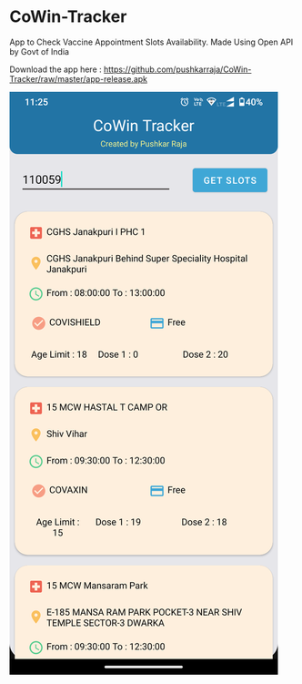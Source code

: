 # CoWin-Tracker
App to Check Vaccine Appointment Slots Availability. Made Using Open API by Govt of India

Download the app here : https://github.com/pushkarraja/CoWin-Tracker/raw/master/app-release.apk

![Preview](https://github.com/pushkarraja/CoWin-Tracker/blob/master/app_image.png)
